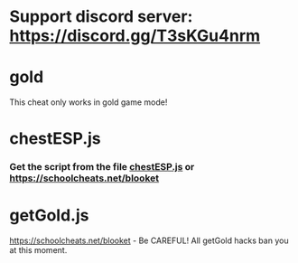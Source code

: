 # Support discord server: https://discord.gg/T3sKGu4nrm

# gold

This cheat only works in gold game mode!

# chestESP.js

### Get the script from the file [chestESP.js](https://raw.githubusercontent.com/glixxzzy/blooket-hack/main/gold/chestESP.js) or https://schoolcheats.net/blooket

# getGold.js

https://schoolcheats.net/blooket - Be CAREFUL! All getGold hacks ban you at this moment.
